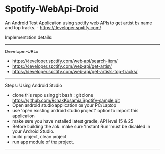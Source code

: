 # Spotify-WebApi-Droid
An Android Test Application using spotify web APIs to get artist by name and top tracks.  - https://developer.spotify.com/




Implementation  details: 

--------------------------------------------------------
  Developer-URLs
- https://developer.spotify.com/web-api/search-item/
- https://developer.spotify.com/web-api/get-artist/
- https://developer.spotify.com/web-api/get-artists-top-tracks/



---------------------------------------------------------
  Steps: Using Android Studio

- clone this repo using git bash : git clone https://github.com/RonakKosamia/Spotify-sample.git
- Open android studio application on your PC/Laptop
- use 'open existing android studio project' option to import this application
- make sure you have installed latest gradle, API level 15 & 25
- Before building the apk. make sure 'Instant Run' must be disabled in your Android Studio.
- build project, clean project
- run app module of the project. 



---------------------------------------------------------
